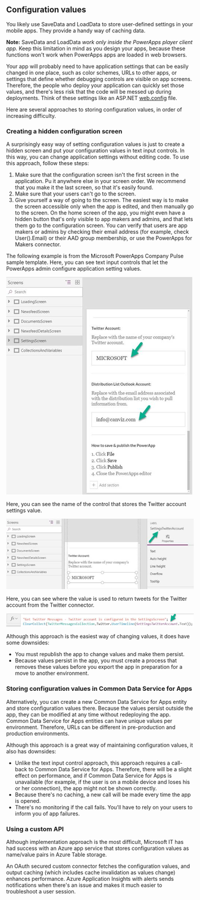 ## Configuration values

You likely use SaveData and LoadData to store user-defined settings in your mobile apps. They provide a handy way of caching data.

**Note:** SaveData and LoadData _work only inside the PowerApps player client app._ Keep this limitation in mind as you design your apps, because these functions won&#39;t work when PowerApps apps are loaded in web browsers.

Your app will probably need to have application settings that can be easily changed in one place, such as color schemes, URLs to other apps, or settings that define whether debugging controls are visible on app screens. Therefore, the people who deploy your application can quickly set those values, and there&#39;s less risk that the code will be messed up during deployments. Think of these settings like an ASP.NET [web.config](https://msdn.microsoft.com/en-us/library/ff400235.aspx) file.

Here are several approaches to storing configuration values, in order of increasing difficulty.

### Creating a hidden configuration screen

A surprisingly easy way of setting configuration values is just to create a hidden screen and put your configuration values in text input controls. In this way, you can change application settings without editing code. To use this approach, follow these steps:

1. Make sure that the configuration screen isn&#39;t the first screen in the application. Pu it anywhere else in your screen order. We recommend that you make it the last screen, so that it&#39;s easily found.
2. Make sure that your users can&#39;t go to the screen.
3. Give yourself a way of going to the screen. The easiest way is to make the screen accessible only when the app is edited, and then manually go to the screen. On the home screen of the app, you might even have a hidden button that&#39;s only visible to app makers and admins, and that lets them go to the configuration screen. You can verify that users are app makers or admins by checking their email address (for example, check User().Email) or their AAD group membership, or use the PowerApps for Makers connector.

The following example is from the Microsoft PowerApps Company Pulse sample template. Here, you can see text input controls that let the PowerApps admin configure application setting values.

![Image](.\images\image039.jpg )

Here, you can see the name of the control that stores the Twitter account settings value.

​![Image](.\images\image040.jpg )

Here, you can see where the value is used to return tweets for the Twitter account from the Twitter connector.

![Image](.\images\image041.jpg )

Although this approach is the easiest way of changing values, it does have some downsides:

- You must republish the app to change values and make them persist.
- Because values persist in the app, you must create a process that removes these values before you export the app in preparation for a move to another environment.

### Storing configuration values in Common Data Service for Apps

Alternatively, you can create a new Common Data Service for Apps entity and store configuration values there. Because the values persist outside the app, they can be modified at any time without redeploying the app. Common Data Service for Apps entities can have unique values per environment. Therefore, URLs can be different in pre-production and production environments.

Although this approach is a great way of maintaining configuration values, it also has downsides:

- Unlike the text input control approach, this approach requires a call-back to Common Data Service for Apps. Therefore, there will be a slight effect on performance, and if Common Data Service for Apps is unavailable (for example, if the user is on a mobile device and loses his or her connection), the app might not be shown correctly.
- Because there&#39;s no caching, a new call will be made every time the app is opened.
- There&#39;s no monitoring if the call fails. You&#39;ll have to rely on your users to inform you of app failures.

### Using a custom API

Although implementation approach is the most difficult, Microsoft IT has had success with an Azure app service that stores configuration values as name/value pairs in Azure Table storage.

An OAuth secured custom connector fetches the configuration values, and output caching (which includes cache invalidation as values change) enhances performance. Azure Application Insights with alerts sends notifications when there&#39;s an issue and makes it much easier to troubleshoot a user session.
